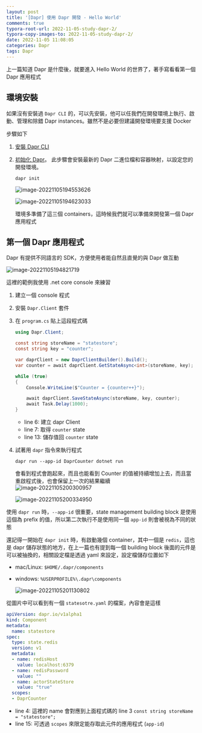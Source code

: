 ```yaml
---
layout: post
title: '[Dapr] 使用 Dapr 開發 - Hello World'
comments: true
typora-root-url: 2022-11-05-study-dapr-2/
typora-copy-images-to: 2022-11-05-study-dapr-2/
date: 2022-11-05 11:08:05
categories: Dapr
tags: Dapr
---
```


上一篇知道 Dapr 是什麼後，就要進入 Hello World 的世界了，著手寫看看第一個 Dapr 應用程式

<!-- more -->

## 環境安裝

如果沒有安裝過 `Dapr CLI` 的，可以先安裝，他可以任我們在開發環境上執行、啟動、管理和除錯 Dapr instances。雖然不是必要但建議開發環境要支援 Docker

步驟如下

1. [安裝 Dapr CLI](https://docs.dapr.io/getting-started/install-dapr-cli/) 

2. [初始化 Dapr](https://docs.dapr.io/getting-started/install-dapr-selfhost/)。 此步驟會安裝最新的 Dapr 二進位檔和容器映射，以設定您的開發環境。

   ```
   dapr init
   ```

   ![image-20221105194553626](image-20221105194553626.png)

   ![image-20221105194623033](image-20221105194623033.png)

   環境多準備了這三個 containers，這時候我們就可以準備來開發第一個 Dapr 應用程式

   

## 第一個 Dapr 應用程式

Dapr 有提供不同語言的 SDK，方便使用者能自然且直覺的與 Dapr 做互動

![image-20221105194821719](image-20221105194821719.png)

這裡的範例我使用 .net core console 來練習

1. 建立一個 console 程式

2. 安裝 `Dapr.Client` 套件

3. 在 `program.cs` 貼上這段程式碼 

   ```csharp
   using Dapr.Client;
   
   const string storeName = "statestore";
   const string key = "counter";
   
   var daprClient = new DaprClientBuilder().Build();
   var counter = await daprClient.GetStateAsync<int>(storeName, key);
   
   while (true)
   {
       Console.WriteLine($"Counter = {counter++}");
   
       await daprClient.SaveStateAsync(storeName, key, counter);
       await Task.Delay(1000);
   }
   ```

   - line 6: 建立 dapr Client
   - line 7: 取得 `counter` state
   - line 13: 儲存值回 `counter` state

4. 試著用 `dapr` 指令來執行程式

   ```
   dapr run --app-id DaprCounter dotnet run
   ```

   會看到程式會跑起來，而且也能看到 Counter 的值被持續增加上去，而且當重啟程式後，也會保留上一次的結果繼續  	
    ![image-20221105200300957](image-20221105200300957.png)
   
    ![image-20221105200334950](image-20221105200334950.png)

使用 `dapr run` 時，`--app-id` 很重要，state management building block 是使用這個為 prefix 的值，所以第二次執行不是使用同一個 `app-id` 則會被視為不同的狀態

還記得一開始在 `dapr init` 時，有啟動幾個 container，其中一個是 `redis`，這也是 dapr 儲存狀態的地方，在上一篇也有提到每一個 building block 後面的元件是可以被抽換的，相關設定檔是透過 yaml 來設定，設定檔儲存位置如下

* mac/Linux: `$HOME/.dapr/components`

* windows: `%USERPROFILE%\.dapr\components`

  ![image-20221105201130802](image-20221105201130802.png)

從圖片中可以看到有一個 `statesotre.yaml` 的檔案，內容會是這樣

```yaml
apiVersion: dapr.io/v1alpha1
kind: Component
metadata:
  name: statestore
spec:
  type: state.redis
  version: v1
  metadata:
  - name: redisHost
    value: localhost:6379
  - name: redisPassword
    value: ""
  - name: actorStateStore
    value: "true"
  scopes:
  - DaprCounter
```

- line 4: 這裡的 name 會對應到上面程式碼的 line 3 `const string storeName = "statestore";`
- line 15: 可透過 `scopes` 來限定能存取此元件的應用程式 (`app-id`) 









